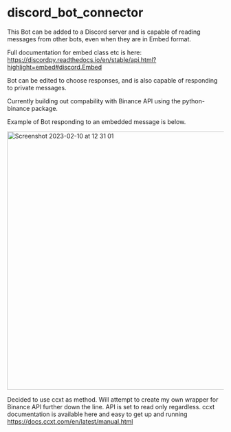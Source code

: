 # discord_bot_connector

This Bot can be added to a Discord server and is capable of reading messages from other bots, even when they are in Embed format. 

Full documentation for embed class etc is here: https://discordpy.readthedocs.io/en/stable/api.html?highlight=embed#discord.Embed

Bot can be edited to choose responses, and is also capable of responding to private messages.


Currently building out compability with Binance API using the python-binance package. 

Example of Bot responding to an embedded message is below. 

<img width="600" alt="Screenshot 2023-02-10 at 12 31 01" src="https://user-images.githubusercontent.com/124360861/218093077-b1dc5650-fab2-4250-9656-de94f2152baf.png">



Decided to use ccxt as method. Will attempt to create my own wrapper for Binance API further down the line. API is set to read only regardless.
ccxt documentation is available here and easy to get up and running
https://docs.ccxt.com/en/latest/manual.html
